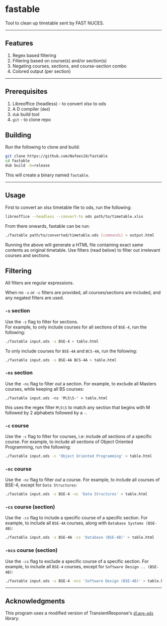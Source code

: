 # fastable
Tool to clean up timetable sent by FAST NUCES.

---

## Features

1. Regex based filtering
1. Filtering based on course(s) and/or section(s)
1. Negating courses, sections, and course-section combo
1. Colored output (per section)

---

## Prerequisites

1. Libreoffice (headless) - to convert xlsx to ods
1. A D compiler (`dmd`)
1. `dub` build tool
1. `git` - to clone repo

## Building

Run the following to clone and build:
```bash
git clone https://github.com/Nafees10/fastable
cd fastable
dub build -b=release
```
This will create a binary named `fastable`.

---

## Usage
First to convert an xlsx timetable file to ods, run the following:
```bash
libreoffice --headless --convert-to ods path/to/timetable.xlsx
```

From there onwards, fastable can be run:
```bash
./fastable path/to/converted/timetable.ods [commands] > output.html
```

Running the above will generate a HTML file containing exact same contents as
original timetable. Use filters (read below) to filter out irrelevant courses
and sections.

## Filtering

All filters are regular expressions.

When no `-s` or `-c` filters are provided, all courses/sections are included,
and any negated filters are used.

### `-s` section
Use the `-s` flag to filter for sections.  
For example, to only include courses for all sections of `BSE-4`, run the
following:
```bash
./fastable input.ods -s BSE-4 > table.html
```

To only include courses for `BSE-4A` and `BCS-4A`, run the following:
```bash
./fastable input.ods -s BSE-4A BCS-4A > table.html
```

### `-ns` section
Use the `-ns` flag to filter _out_ a section.
For example, to exclude all Masters courses, while keeping all BS courses:
```
./fastable input.ods -ns 'M\S\S-' > table.html
```
this uses the regex filter `M\S\S` to match any section that begins with M followed by 2 alphabets followed by a `-`.

### `-c` course
Use the `-c` flag to filter for courses, i.e: include _all_ sections of a
specific course.
For example, to include all sections of Object Oriented Programming, run the
following:
```bash
./fastable input.ods -c 'Object Oriented Programming' > table.html
```

### `-nc` course
Use the `-nc` flag to filter _out_ a course.
For example, to include all courses of BSE-4, except for `Data Structures`:
```bash
./fastable input.ods -s BSE-4 -nc 'Data Structures' > table.html
```

### `-cs` course (section)
Use the `-cs` flag to include a specific course of a specific section.
For example, to include all `BSE-4A` courses, along with
`Database Systems (BSE-4B)`:
```bash
./fastable input.ods -s BSE-4A -cs 'Database (BSE-4B)' > table.html
```

### `-ncs` course (section)
Use the `-cs` flag to exclude a specific course of a specific section.
For example, to include all `BSE-4` courses, except for
`Software Design .. (BSE-4B)`:
```bash
./fastable input.ods -s BSE-4 -ncs 'Software Design (BSE-4B)' > table.html
```

---

## Acknowledgments
This program uses a modified version of TransientResponse's [`dlang-ods`](https://github.com/TransientResponse/dlang-ods) library.
